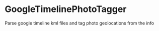 # GoogleTimelinePhotoTagger
Parse google timeline kml files and tag photo geolocations from the info
